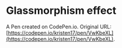 # Glassmorphism effect

A Pen created on CodePen.io. Original URL: [https://codepen.io/kristen17/pen/VwKbeXL](https://codepen.io/kristen17/pen/VwKbeXL).

